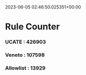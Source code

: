 2023-06-05 02:46:50.025351+00:00
# Rule Counter 
 ### UCATE : 426903

 ### Veneto : 107598

 ### Allowlist : 13929